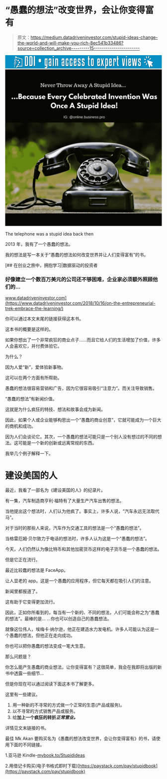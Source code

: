 # “愚蠢的想法”改变世界，会让你变得富有

> 原文：<https://medium.datadriveninvestor.com/stupid-ideas-change-the-world-and-will-make-you-rich-8ec541b33486?source=collection_archive---------15----------------------->

[![](img/ced57a4055f1e7f025dd0faaf2fda818.png)](http://www.track.datadriveninvestor.com/1B9E)![](img/aaa91cdd18c6db1b0319c8263163bb1c.png)

The telephone was a stupid idea back then

2013 年，我有了一个愚蠢的想法。

我的想法是写一本关于“愚蠢的想法如何改变世界并让人们变得富有”的书。

[](https://www.datadriveninvestor.com/2018/10/16/on-the-entrepreneurial-trek-embrace-the-learning/) [## 在创业之旅中，拥抱学习|数据驱动的投资者

### 好像建立一个数百万美元的公司还不够困难，企业家必须额外照顾他们的…

www.datadriveninvestor.com](https://www.datadriveninvestor.com/2018/10/16/on-the-entrepreneurial-trek-embrace-the-learning/) 

你可以通过本文末尾的链接获得这本书。

这本书的概要是这样的。

如果你想出了一个非常疯狂的商业点子……而且它给人们的生活增加了价值，许多人会喜欢它，并付费体验它。

为什么？

因为人爱“新”，爱体验新事物。

这可以在两个方面有所帮助。

愚蠢的想法很容易营销和广告，因为它很容易吸引“注意力”。而关注导致销售。

“愚蠢的想法”有新闻价值。

这就是为什么疯狂的特技、想法和故事会成为新闻。

因此，如果个人或企业能够构思出一个“愚蠢的商业创意”，它就可能成为一个巨大的商机和成功。

因为人们会谈论它。其次，一个愚蠢的想法可能只是一个别人没有想过的不同的想法。这可能是一个新的创新或远离常规的东西。

我举几个例子解释一下。

# 建设美国的人

最近，我看了一部名为《建设美国的人》的纪录片。

有一集，汽车制造商亨利·福特有了大量生产汽车出售的想法。

当他提出这个想法时，人们认为他疯了。事实上，许多人说，“汽车永远无法取代马”。

对于当时的那些人来说，汽车作为交通工具的想法是一个“愚蠢的想法”。

当格雷厄姆·贝尔致力于电话的想法时，许多人认为这是一个“愚蠢的想法”。

今天，人们仍然认为像比特币和其他加密货币这样的电子货币是一个愚蠢的想法。

但是它正在流行。

最近比较蠢的想法是 FaceApp。

让人显老的 app。这是一个愚蠢的应用程序，但它每天都在吸引人们的注意。

新闻里都报道了。

这有助于它变得更加流行。

因此，正如你所看到的，每当有一个新的、不同的想法，人们可能会称之为“愚蠢的想法”。最棒的是… …你也可以创造自己的愚蠢想法。

就像这位伟人，埃梅卡·纳尔逊，他正在建造水力发电机。许多人可能认为这是一个愚蠢的想法，但他正在走向成功。

你也可以把你愚蠢的想法变成一笔大生意。

那么问题是？

你怎么能产生愚蠢的商业想法，让你变得富有？这很简单，我会在我即将出版的新书中透露一些细节…

但是你现在可以通过阅读下面这本书了解更多。

这里有一些建议。

1.  用一种新的不寻常的方式做一个正常的生意(产品或服务)。
2.  以不寻常的方式销售产品或服务。
3.  给**加上一个疯狂的转折*正常营业。***

详情见文末链接的书。

最佳 Mk Akan
要购买名为《愚蠢的想法改变世界，会让你变得富有》的书，请使用下面的不同链接。

1.亚马逊 Kindle-[mybook.to/Stupidideas](http://mybook.to/Stupidideas)

2.用借记卡购买(电子书格式即时下载)[https://paystack.com/pay/stupidbook](https://paystack.com/pay/stupidbook)